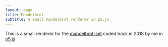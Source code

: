 ```yaml
---
layout: page
title: Mandelbrot
subtitle: A small mandelbrot renderer in p5.js
---
```

This is a small renderer for the [mandelbrot-set](https://en.wikipedia.org/wiki/Mandelbrot_set) coded back in 2018 by me in [p5.js](https://p5js.org/)

<iframe src="https://editor.p5js.org/BlackPhoenix/embed/MJYCklzaQ" width="1000" height="600></iframe>
                                                                                        
\n
\n
\n
\n
\n
\n
\n
\n
\n
\n
